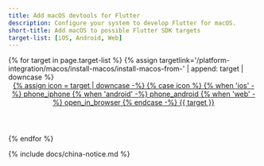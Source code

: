 ```yaml
---
title: Add macOS devtools for Flutter
description: Configure your system to develop Flutter for macOS.
short-title: Add macOS to possible Flutter SDK targets
target-list: [iOS, Android, Web]
---
```


<div class="card-deck mb-8">
{% for target in page.target-list %}
{% assign targetlink='/platform-integration/macos/install-macos/install-macos-from-' | append: target | downcase %}
  <a class="card card-app-type"
     id="install-{{target | downcase}}"
     href="{{targetlink}}">
    <div class="card-body">
      <header class="card-title text-center m-0">
        <span class="d-block h1">
          {% assign icon = target | downcase -%}
          {% case icon %}
          {% when 'ios' -%}
            <span class="material-symbols">phone_iphone</span>
          {% when 'android' -%}
            <span class="material-symbols">phone_android</span>
          {% when 'web' -%}
            <span class="material-symbols">open_in_browser</span>
          {% endcase -%}
        </span>
        <span class="text-muted text-nowrap">
        {{ target }}
        </span>
      </header>
    </div>
  </a>
{% endfor %}
</div>

{% include docs/china-notice.md %}
